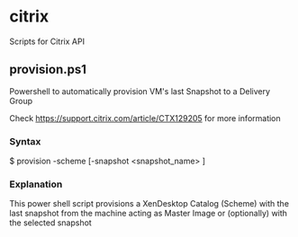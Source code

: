 # citrix
Scripts for Citrix API

## provision.ps1

Powershell to automatically provision VM's last Snapshot to a Delivery Group

Check https://support.citrix.com/article/CTX129205 for more information


### Syntax

$ provision -scheme <scheme-name> [-snapshot <snapshot_name> ]

### Explanation

This power shell script provisions a XenDesktop Catalog (Scheme) with the last snapshot
from the machine acting as Master Image or (optionally) with the selected snapshot
